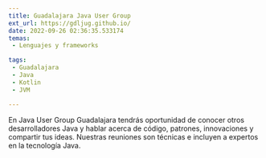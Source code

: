 ```yaml
---
title: Guadalajara Java User Group
ext_url: https://gdljug.github.io/
date: 2022-09-26 02:36:35.533174
temas:
 - Lenguajes y frameworks

tags:
 - Guadalajara
 - Java
 - Kotlin
 - JVM

---
```


En Java User Group Guadalajara tendrás oportunidad de conocer otros desarrolladores Java y hablar acerca de código, patrones, innovaciones y compartir tus ideas. Nuestras reuniones son técnicas e incluyen a expertos en la tecnología Java.

    